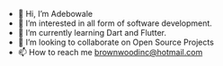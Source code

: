 - 👋 Hi, I’m Adebowale
- 👀 I’m interested in all form of software development.
- 🌱 I’m currently learning Dart and Flutter.
- 💞️ I’m looking to collaborate on Open Source Projects
- 📫 How to reach me brownwoodinc@hotmail.com

<!---
brownwood/brownwood is a ✨ special ✨ repository because its `README.md` (this file) appears on your GitHub profile.
You can click the Preview link to take a look at your changes.
--->
